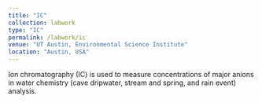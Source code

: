 ```yaml
---
title: "IC"
collection: labwork
type: "IC"
permalink: /labwork/ic
venue: "UT Austin, Environmental Science Institute"
location: "Austin, USA"
---
```


Ion chromatography (IC) is used to measure concentrations of major anions in water chemistry (cave dripwater, stream and spring, and rain event) analysis.
